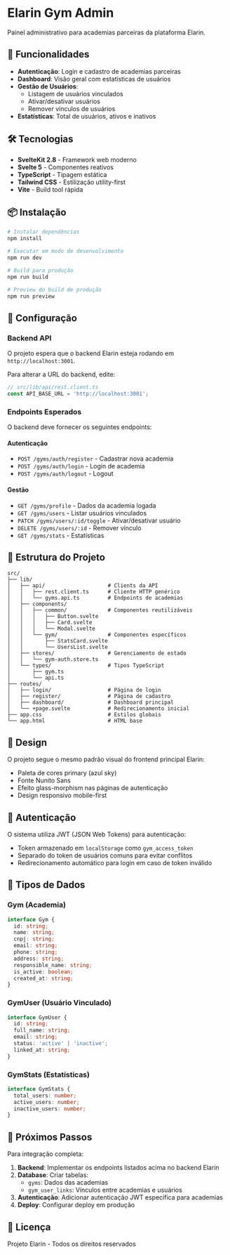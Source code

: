 # Elarin Gym Admin

Painel administrativo para academias parceiras da plataforma Elarin.

## 🎯 Funcionalidades

- **Autenticação**: Login e cadastro de academias parceiras
- **Dashboard**: Visão geral com estatísticas de usuários
- **Gestão de Usuários**:
  - Listagem de usuários vinculados
  - Ativar/desativar usuários
  - Remover vínculos de usuários
- **Estatísticas**: Total de usuários, ativos e inativos

## 🛠️ Tecnologias

- **SvelteKit 2.8** - Framework web moderno
- **Svelte 5** - Componentes reativos
- **TypeScript** - Tipagem estática
- **Tailwind CSS** - Estilização utility-first
- **Vite** - Build tool rápida

## 📦 Instalação

```bash
# Instalar dependências
npm install

# Executar em modo de desenvolvimento
npm run dev

# Build para produção
npm run build

# Preview do build de produção
npm run preview
```

## 🔧 Configuração

### Backend API

O projeto espera que o backend Elarin esteja rodando em `http://localhost:3001`.

Para alterar a URL do backend, edite:
```typescript
// src/lib/api/rest.client.ts
const API_BASE_URL = 'http://localhost:3001';
```

### Endpoints Esperados

O backend deve fornecer os seguintes endpoints:

#### Autenticação
- `POST /gyms/auth/register` - Cadastrar nova academia
- `POST /gyms/auth/login` - Login de academia
- `POST /gyms/auth/logout` - Logout

#### Gestão
- `GET /gyms/profile` - Dados da academia logada
- `GET /gyms/users` - Listar usuários vinculados
- `PATCH /gyms/users/:id/toggle` - Ativar/desativar usuário
- `DELETE /gyms/users/:id` - Remover vínculo
- `GET /gyms/stats` - Estatísticas

## 📁 Estrutura do Projeto

```
src/
├── lib/
│   ├── api/                    # Clients da API
│   │   ├── rest.client.ts      # Cliente HTTP genérico
│   │   └── gyms.api.ts         # Endpoints de academias
│   ├── components/
│   │   ├── common/             # Componentes reutilizáveis
│   │   │   ├── Button.svelte
│   │   │   ├── Card.svelte
│   │   │   └── Modal.svelte
│   │   └── gym/                # Componentes específicos
│   │       ├── StatsCard.svelte
│   │       └── UsersList.svelte
│   ├── stores/                 # Gerenciamento de estado
│   │   └── gym-auth.store.ts
│   └── types/                  # Tipos TypeScript
│       ├── gym.ts
│       └── api.ts
├── routes/
│   ├── login/                  # Página de login
│   ├── register/               # Página de cadastro
│   ├── dashboard/              # Dashboard principal
│   └── +page.svelte            # Redirecionamento inicial
├── app.css                     # Estilos globais
└── app.html                    # HTML base
```

## 🎨 Design

O projeto segue o mesmo padrão visual do frontend principal Elarin:
- Paleta de cores primary (azul sky)
- Fonte Nunito Sans
- Efeito glass-morphism nas páginas de autenticação
- Design responsivo mobile-first

## 🔐 Autenticação

O sistema utiliza JWT (JSON Web Tokens) para autenticação:
- Token armazenado em `localStorage` como `gym_access_token`
- Separado do token de usuários comuns para evitar conflitos
- Redirecionamento automático para login em caso de token inválido

## 📝 Tipos de Dados

### Gym (Academia)
```typescript
interface Gym {
  id: string;
  name: string;
  cnpj: string;
  email: string;
  phone: string;
  address: string;
  responsible_name: string;
  is_active: boolean;
  created_at: string;
}
```

### GymUser (Usuário Vinculado)
```typescript
interface GymUser {
  id: string;
  full_name: string;
  email: string;
  status: 'active' | 'inactive';
  linked_at: string;
}
```

### GymStats (Estatísticas)
```typescript
interface GymStats {
  total_users: number;
  active_users: number;
  inactive_users: number;
}
```

## 🚀 Próximos Passos

Para integração completa:

1. **Backend**: Implementar os endpoints listados acima no backend Elarin
2. **Database**: Criar tabelas:
   - `gyms`: Dados das academias
   - `gym_user_links`: Vínculos entre academias e usuários
3. **Autenticação**: Adicionar autenticação JWT específica para academias
4. **Deploy**: Configurar deploy em produção

## 📄 Licença

Projeto Elarin - Todos os direitos reservados

